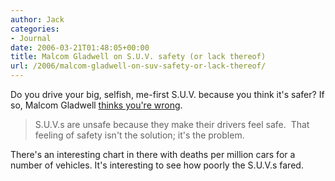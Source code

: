 ```yaml
---
author: Jack
categories:
- Journal
date: 2006-03-21T01:48:05+00:00
title: Malcom Gladwell on S.U.V. safety (or lack thereof)
url: /2006/malcom-gladwell-on-suv-safety-or-lack-thereof/
---
```


Do you drive your big, selfish, me-first S.U.V. because you think it's safer? If so, Malcom Gladwell [thinks you're wrong][1]. 

> S.U.V.s are unsafe because they make their drivers feel safe.&nbsp; That feeling of safety isn't the solution; it's the problem.&nbsp; 

There's an interesting chart in there with deaths per million cars for a number of vehicles. It's interesting to see how poorly the S.U.V.s fared. 

[1]: http://gladwell.com/2004/2004_01_12_a_suv.html